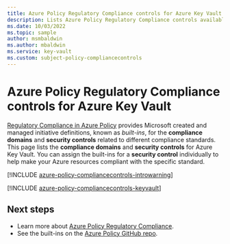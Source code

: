 ```yaml
---
title: Azure Policy Regulatory Compliance controls for Azure Key Vault
description: Lists Azure Policy Regulatory Compliance controls available for Azure Key Vault. These built-in policy definitions provide common approaches to managing the compliance of your Azure resources.
ms.date: 10/03/2022
ms.topic: sample
author: msmbaldwin
ms.author: mbaldwin
ms.service: key-vault
ms.custom: subject-policy-compliancecontrols
---
```

# Azure Policy Regulatory Compliance controls for Azure Key Vault

[Regulatory Compliance in Azure Policy](../governance/policy/concepts/regulatory-compliance.md)
provides Microsoft created and managed initiative definitions, known as _built-ins_, for the
**compliance domains** and **security controls** related to different compliance standards. This
page lists the **compliance domains** and **security controls** for Azure Key Vault. You can assign
the built-ins for a **security control** individually to help make your Azure resources compliant
with the specific standard.

[!INCLUDE [azure-policy-compliancecontrols-introwarning](../../includes/policy/standards/intro-warning.md)]

[!INCLUDE [azure-policy-compliancecontrols-keyvault](../../includes/policy/standards/byrp/microsoft.keyvault.md)]

## Next steps

- Learn more about [Azure Policy Regulatory Compliance](../governance/policy/concepts/regulatory-compliance.md).
- See the built-ins on the [Azure Policy GitHub repo](https://github.com/Azure/azure-policy).
